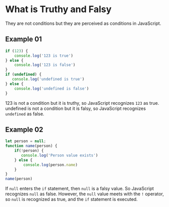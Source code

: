 # What is Truthy and Falsy
They are not conditions but they are perceived as conditions in JavaScript.
## Example 01
```jsx
if (123) {
    console.log('123 is true')
} else {
    console.log('123 is false')
}
if (undefined) {
   console.log('undefined is true')
} else {
    console.log('undefined is false')
}
```
123 is not a condition but it is truthy, so JavaScript recognizes `123` as true.
undefined is not a condition but it is falsy, so JavaScript recognizes `undefined` as false.
## Example 02
```jsx
let person = null;
function name(person) {
    if(!person) {
       console.log('Person value exists')    
    } else {
        console.log(person.name)
    }
}
name(person)
```
If `null` enters the `if` statement, then `null` is a falsy value. So JavaScript recognizes `null` as false. However, the `null` value meets with the `!` operator, so `null` is recognized as true, and the `if` statement is executed.
